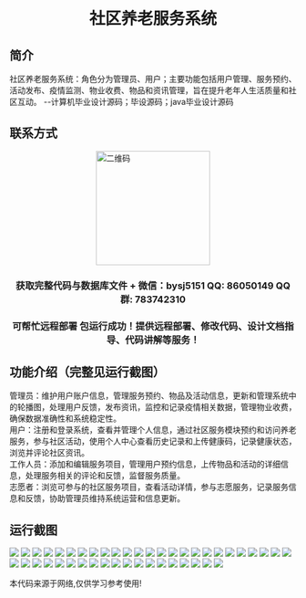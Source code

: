 <p><h1 align="center">社区养老服务系统</h1></p>

## 简介
社区养老服务系统：角色分为管理员、用户；主要功能包括用户管理、服务预约、活动发布、疫情监测、物业收费、物品和资讯管理，旨在提升老年人生活质量和社区互动。    --计算机毕业设计源码；毕设源码；java毕业设计源码


## 联系方式
<img src="https://bs-1329754181.cos.ap-shanghai.myqcloud.com/wx.jpg" alt="二维码" style="display: block; margin: 0 auto;" width="200px">
<p><h3 align="center">获取完整代码与数据库文件 + 微信：bysj5151 QQ: 86050149 QQ群: 783742310</h3></p>
<p><h3 align="center">可帮忙远程部署 包运行成功！提供远程部署、修改代码、设计文档指导、代码讲解等服务！</h3></p>

## 功能介绍（完整见运行截图）
管理员：维护用户账户信息，管理服务预约、物品及活动信息，更新和管理系统中的轮播图，处理用户反馈，发布资讯，监控和记录疫情相关数据，管理物业收费，确保数据准确性和系统稳定性。  
用户：注册和登录系统，查看并管理个人信息，通过社区服务模块预约和访问养老服务，参与社区活动，使用个人中心查看历史记录和上传健康码，记录健康状态，浏览并评论社区资讯。  
工作人员：添加和编辑服务项目，管理用户预约信息，上传物品和活动的详细信息，处理服务相关的评论和反馈，监督服务质量。  
志愿者：浏览可参与的社区服务项目，查看活动详情，参与志愿服务，记录服务信息和反馈，协助管理员维持系统运营和信息更新。


## 运行截图
![](https://bs-1329754181.cos.ap-shanghai.myqcloud.com/spring/CommunityElderlyCareServiceSystem/img/001.jpg)
![](https://bs-1329754181.cos.ap-shanghai.myqcloud.com/spring/CommunityElderlyCareServiceSystem/img/002.jpg)
![](https://bs-1329754181.cos.ap-shanghai.myqcloud.com/spring/CommunityElderlyCareServiceSystem/img/003.jpg)
![](https://bs-1329754181.cos.ap-shanghai.myqcloud.com/spring/CommunityElderlyCareServiceSystem/img/004.jpg)
![](https://bs-1329754181.cos.ap-shanghai.myqcloud.com/spring/CommunityElderlyCareServiceSystem/img/005.jpg)
![](https://bs-1329754181.cos.ap-shanghai.myqcloud.com/spring/CommunityElderlyCareServiceSystem/img/006.jpg)
![](https://bs-1329754181.cos.ap-shanghai.myqcloud.com/spring/CommunityElderlyCareServiceSystem/img/007.jpg)
![](https://bs-1329754181.cos.ap-shanghai.myqcloud.com/spring/CommunityElderlyCareServiceSystem/img/008.jpg)
![](https://bs-1329754181.cos.ap-shanghai.myqcloud.com/spring/CommunityElderlyCareServiceSystem/img/009.jpg)
![](https://bs-1329754181.cos.ap-shanghai.myqcloud.com/spring/CommunityElderlyCareServiceSystem/img/010.jpg)
![](https://bs-1329754181.cos.ap-shanghai.myqcloud.com/spring/CommunityElderlyCareServiceSystem/img/011.jpg)
![](https://bs-1329754181.cos.ap-shanghai.myqcloud.com/spring/CommunityElderlyCareServiceSystem/img/012.jpg)
![](https://bs-1329754181.cos.ap-shanghai.myqcloud.com/spring/CommunityElderlyCareServiceSystem/img/013.jpg)
![](https://bs-1329754181.cos.ap-shanghai.myqcloud.com/spring/CommunityElderlyCareServiceSystem/img/014.jpg)
![](https://bs-1329754181.cos.ap-shanghai.myqcloud.com/spring/CommunityElderlyCareServiceSystem/img/015.jpg)
![](https://bs-1329754181.cos.ap-shanghai.myqcloud.com/spring/CommunityElderlyCareServiceSystem/img/016.jpg)
![](https://bs-1329754181.cos.ap-shanghai.myqcloud.com/spring/CommunityElderlyCareServiceSystem/img/017.jpg)
![](https://bs-1329754181.cos.ap-shanghai.myqcloud.com/spring/CommunityElderlyCareServiceSystem/img/018.jpg)
![](https://bs-1329754181.cos.ap-shanghai.myqcloud.com/spring/CommunityElderlyCareServiceSystem/img/019.jpg)
![](https://bs-1329754181.cos.ap-shanghai.myqcloud.com/spring/CommunityElderlyCareServiceSystem/img/020.jpg)
![](https://bs-1329754181.cos.ap-shanghai.myqcloud.com/spring/CommunityElderlyCareServiceSystem/img/021.jpg)
![](https://bs-1329754181.cos.ap-shanghai.myqcloud.com/spring/CommunityElderlyCareServiceSystem/img/022.jpg)
![](https://bs-1329754181.cos.ap-shanghai.myqcloud.com/spring/CommunityElderlyCareServiceSystem/img/023.jpg)
![](https://bs-1329754181.cos.ap-shanghai.myqcloud.com/spring/CommunityElderlyCareServiceSystem/img/024.jpg)
![](https://bs-1329754181.cos.ap-shanghai.myqcloud.com/spring/CommunityElderlyCareServiceSystem/img/025.jpg)
![](https://bs-1329754181.cos.ap-shanghai.myqcloud.com/spring/CommunityElderlyCareServiceSystem/img/026.jpg)
![](https://bs-1329754181.cos.ap-shanghai.myqcloud.com/spring/CommunityElderlyCareServiceSystem/img/027.jpg)
![](https://bs-1329754181.cos.ap-shanghai.myqcloud.com/spring/CommunityElderlyCareServiceSystem/img/028.jpg)
![](https://bs-1329754181.cos.ap-shanghai.myqcloud.com/spring/CommunityElderlyCareServiceSystem/img/029.jpg)
![](https://bs-1329754181.cos.ap-shanghai.myqcloud.com/spring/CommunityElderlyCareServiceSystem/img/030.jpg)
![](https://bs-1329754181.cos.ap-shanghai.myqcloud.com/spring/CommunityElderlyCareServiceSystem/img/031.jpg)
![](https://bs-1329754181.cos.ap-shanghai.myqcloud.com/spring/CommunityElderlyCareServiceSystem/img/032.jpg)
![](https://bs-1329754181.cos.ap-shanghai.myqcloud.com/spring/CommunityElderlyCareServiceSystem/img/033.jpg)
![](https://bs-1329754181.cos.ap-shanghai.myqcloud.com/spring/CommunityElderlyCareServiceSystem/img/034.jpg)
![](https://bs-1329754181.cos.ap-shanghai.myqcloud.com/spring/CommunityElderlyCareServiceSystem/img/035.jpg)
![](https://bs-1329754181.cos.ap-shanghai.myqcloud.com/spring/CommunityElderlyCareServiceSystem/img/036.jpg)
![](https://bs-1329754181.cos.ap-shanghai.myqcloud.com/spring/CommunityElderlyCareServiceSystem/img/037.jpg)
![](https://bs-1329754181.cos.ap-shanghai.myqcloud.com/spring/CommunityElderlyCareServiceSystem/img/038.jpg)
![](https://bs-1329754181.cos.ap-shanghai.myqcloud.com/spring/CommunityElderlyCareServiceSystem/img/039.jpg)
![](https://bs-1329754181.cos.ap-shanghai.myqcloud.com/spring/CommunityElderlyCareServiceSystem/img/040.jpg)
![](https://bs-1329754181.cos.ap-shanghai.myqcloud.com/spring/CommunityElderlyCareServiceSystem/img/041.jpg)
![](https://bs-1329754181.cos.ap-shanghai.myqcloud.com/spring/CommunityElderlyCareServiceSystem/img/042.jpg)
![](https://bs-1329754181.cos.ap-shanghai.myqcloud.com/spring/CommunityElderlyCareServiceSystem/img/043.jpg)
![](https://bs-1329754181.cos.ap-shanghai.myqcloud.com/spring/CommunityElderlyCareServiceSystem/img/044.jpg)

<p>本代码来源于网络,仅供学习参考使用!</p>
